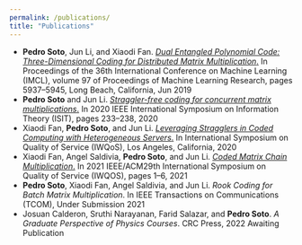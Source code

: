 ```yaml
---
permalink: /publications/
title: "Publications"
---
```


+ <b>Pedro Soto</b>, Jun Li, and Xiaodi Fan. [*Dual Entangled Polynomial Code: Three-Dimensional Coding for Distributed Matrix Multiplication*.](https://proceedings.mlr.press/v97/soto19a.html) In Proceedings of the 36th International Conference on Machine Learning (IMCL), volume 97 of Proceedings of Machine Learning Research, pages 5937–5945, Long Beach, California, Jun 2019 
+ <b>Pedro Soto</b> and Jun Li.  [*Straggler-free coding for concurrent matrix multiplications*.](https://ieeexplore.ieee.org/document/9174239)  In 2020 IEEE International Symposium on Information Theory (ISIT), pages 233–238, 2020 
+ Xiaodi Fan, <b>Pedro Soto</b>, and Jun Li. [*Leveraging Stragglers in Coded Computing with Heterogeneous Servers*.](https://ieeexplore.ieee.org/document/9213028) In International Symposium on Quality of Service (IWQoS), Los Angeles, California, 2020 
+ Xiaodi Fan, Angel Saldivia, <b>Pedro Soto</b>, and Jun Li. [*Coded Matrix Chain Multiplication*.](https://ieeexplore.ieee.org/document/9521282) In 2021 IEEE/ACM29th International Symposium on Quality of Service (IWQOS), pages 1–6, 2021
+ <b>Pedro Soto</b>, Xiaodi Fan, Angel Saldivia, and Jun Li. *Rook Coding for Batch Matrix Multiplication*. In IEEE Transactions on Communications (TCOM), Under Submission 2021
+ Josuan Calderon, Sruthi Narayanan, Farid Salazar, and <b>Pedro Soto</b>. *A Graduate Perspective of Physics Courses*. CRC Press, 2022 Awaiting Publication